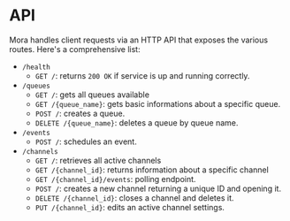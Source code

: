# API

Mora handles client requests via an HTTP API that exposes the various routes.
Here's a comprehensive list:

- `/health` 
  - `GET /`: returns `200 OK` if service is up and running correctly.
- `/queues`
  - `GET /`: gets all queues available
  - `GET /{queue_name}`: gets basic informations about a specific queue.
  - `POST /`: creates a queue.
  - `DELETE /{queue_name}`: deletes a queue by queue name.
- `/events`
  - `POST /`: schedules an event.
- `/channels`
  - `GET /`: retrieves all active channels
  - `GET /{channel_id}`: returns information about a specific channel
  - `GET /{channel_id}/events`: polling endpoint.
  - `POST /`: creates a new channel returning a unique ID and opening it.
  - `DELETE /{channel_id}`: closes a channel and deletes it.
  - `PUT /{channel_id}`: edits an active channel settings.

